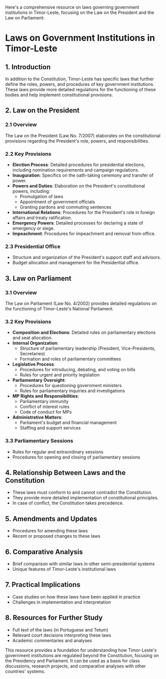 Here's a comprehensive resource on laws governing government institutions in Timor-Leste, focusing on the Law on the President and the Law on Parliament:

# Laws on Government Institutions in Timor-Leste

## 1. Introduction

In addition to the Constitution, Timor-Leste has specific laws that further define the roles, powers, and procedures of key government institutions. These laws provide more detailed regulations for the functioning of these bodies and help implement constitutional provisions.

## 2. Law on the President

### 2.1 Overview

The Law on the President (Law No. 7/2007) elaborates on the constitutional provisions regarding the President's role, powers, and responsibilities.

### 2.2 Key Provisions

- **Election Process**: Detailed procedures for presidential elections, including nomination requirements and campaign regulations.
- **Inauguration**: Specifics on the oath-taking ceremony and transfer of power.
- **Powers and Duties**: Elaboration on the President's constitutional powers, including:
  - Promulgation of laws
  - Appointment of government officials
  - Granting pardons and commuting sentences
- **International Relations**: Procedures for the President's role in foreign affairs and treaty ratification.
- **Emergency Powers**: Detailed processes for declaring a state of emergency or siege.
- **Impeachment**: Procedures for impeachment and removal from office.

### 2.3 Presidential Office

- Structure and organization of the President's support staff and advisors.
- Budget allocation and management for the Presidential office.

## 3. Law on Parliament

### 3.1 Overview

The Law on Parliament (Law No. 4/2002) provides detailed regulations on the functioning of Timor-Leste's National Parliament.

### 3.2 Key Provisions

- **Composition and Elections**: Detailed rules on parliamentary elections and seat allocation.
- **Internal Organization**: 
  - Structure of parliamentary leadership (President, Vice-Presidents, Secretaries)
  - Formation and roles of parliamentary committees
- **Legislative Process**: 
  - Procedures for introducing, debating, and voting on bills
  - Rules for urgent and priority legislation
- **Parliamentary Oversight**: 
  - Procedures for questioning government ministers
  - Rules for parliamentary inquiries and investigations
- **MP Rights and Responsibilities**: 
  - Parliamentary immunity
  - Conflict of interest rules
  - Code of conduct for MPs
- **Administrative Matters**: 
  - Parliament's budget and financial management
  - Staffing and support services

### 3.3 Parliamentary Sessions

- Rules for regular and extraordinary sessions
- Procedures for opening and closing of parliamentary sessions

## 4. Relationship Between Laws and the Constitution

- These laws must conform to and cannot contradict the Constitution.
- They provide more detailed implementation of constitutional principles.
- In case of conflict, the Constitution takes precedence.

## 5. Amendments and Updates

- Procedures for amending these laws
- Recent or proposed changes to these laws

## 6. Comparative Analysis

- Brief comparison with similar laws in other semi-presidential systems
- Unique features of Timor-Leste's institutional laws

## 7. Practical Implications

- Case studies on how these laws have been applied in practice
- Challenges in implementation and interpretation

## 8. Resources for Further Study

- Full text of the laws (in Portuguese and Tetum)
- Relevant court decisions interpreting these laws
- Academic commentaries and analyses

This resource provides a foundation for understanding how Timor-Leste's government institutions are regulated beyond the Constitution, focusing on the Presidency and Parliament. It can be used as a basis for class discussions, research projects, and comparative analyses with other countries' systems.